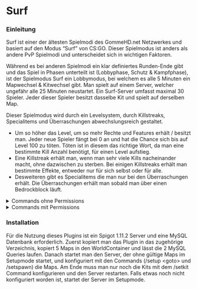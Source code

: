 # Surf

### Einleitung
Surf ist einer der ältesten Spielmodi des GommeHD.net Netzwerkes und basiert auf den Modus “Surf” von CS:GO. Dieser Spielmodus ist anders als andere PvP Spielmodi und unterscheidet sich in wichtigen Faktoren.

Während es bei anderen Spielmodi ein klar definiertes Runden-Ende gibt und das Spiel in Phasen unterteilt ist (Lobbyphase, Schutz & Kampfphase), ist der Spielmodus Surf ein Lobbymodus, bei welchem es alle 5 Minuten ein Mapwechsel & Kitwechsel gibt.
Man spielt auf einem Server, welcher ungefähr alle 25 Minuten neustartet. Ein Surf-Server umfasst maximal 30 Spieler. Jeder dieser Spieler besitzt dasselbe Kit und spielt auf derselben Map.

Dieser Spielmodus wird durch ein Levelsystem, durch Killstreaks, Specialitems und Überraschungen abwechslungsreich gestaltet.
* Um so höher das Level, um so mehr Rechte und Features erhält / besitzt man.
Jeder neue Spieler fängt bei 0 an und hat die Chance sich bis auf Level 100 zu töten.
Töten ist in diesem das richtige Wort, da man eine bestimmte Kill Anzahl benötigt, für einen Level aufstieg.
* Eine Killstreak erhält man, wenn man sehr viele Kills nacheinander macht, ohne dazwischen zu sterben.
Bei einigen Killstreaks erhält man bestimmte Effekte, entweder nur für sich selbst oder für alle.
* Desweiteren gibt es Specialitems die man nur bei den Überraschungen erhält.
Die Überraschungen erhält man sobald man über einen Bedrockblock läuft.

<details>
<summary>Commands ohne Permissions</summary>
* **/level** oder **/lvl** zeigt dir dein aktuelles Level, den Fortschritt bis zum nächsten Level und weiteres an.
* **/stats** oder **/stats <Player>** zeigt dir deine Stats oder die Stats eines anderen Spielers an.
</details>

<details>
<summary>Commands mit Permissions</summary>
* **/nextround** verkürzt die Wartezeit bis zu einer neuen Runde auf 10 Sekunden. `Permission: surf.nextround`
* **/setup** startet oder stoppt den Setupmode `Permission: surf.setup`
* **/setup goto \<map>** teleportiert den Spieler zu der ausgewählten Map `Permission: surf.setup`
* **/setspawn** setzt die Koordinaten des Spawns und schaltet die Map im Spiel frei. `Permission: surf.setup`
* **/setkit** speichert die Items im Inventar in der Datenbank als gültiges Kit. `Permission: surf.setup`
</details>

###  Installation
Für die Nutzung dieses Plugins ist ein Spigot 1.11.2 Server und eine MySQL Datenbank erforderlich. Zuerst kopiert man das Plugin in das zugehörige Verzeichnis, kopiert 5 Maps in den WorldContainer und lässt die 2 MySQL Queries laufen. Danach startet man den Server, der ohne gültige Maps im Setupmode startet, und konfiguriert mit den Commands (/setup \<goto> und /setspawn) die Maps. Am Ende muss man nur noch die Kits mit dem /setkit Command konfigurieren und den Server restarten. Falls etwas noch nicht konfiguriert worden ist, startet der Server im Setupmode.



